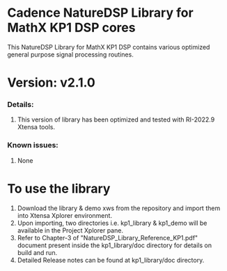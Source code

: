 # Cadence NatureDSP Library for MathX KP1 DSP cores

<p>This NatureDSP Library for MathX KP1 DSP contains various optimized general purpose signal processing routines.</p>

<h1> Version: v2.1.0 </h1>
 <h3> Details:</h3>
       <p>
       <ol>
      <li>This version of library has been optimized and tested with RI-2022.9 Xtensa tools.</li>
      </ol>
      </p>
<h3> Known issues:</h3>
     <p>
     <ol>
    <li> None</li>
     </ol>
     </p>



<h1>To use the library </h1>
<p>
<ol>
<li>Download the library & demo xws from the repository and import them into Xtensa Xplorer environment.</li>
<li>Upon importing, two directories i.e. kp1_library & kp1_demo  will be available in the Project Xplorer pane.</li>
<li>Refer to Chapter-3 of "NatureDSP_Library_Reference_KP1.pdf" document present inside the kp1_library/doc directory for details on build and run.</li>
<li>Detailed Release notes can be found at kp1_library/doc directory.</li>
</ol>
</p>

